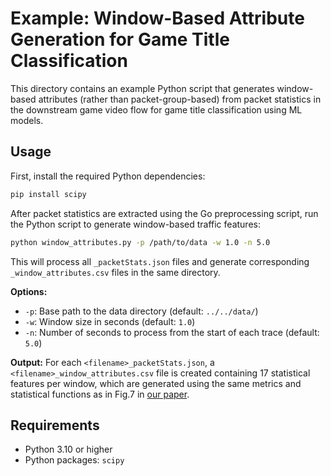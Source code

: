 # Example: Window-Based Attribute Generation for Game Title Classification

This directory contains an example Python script that generates window-based attributes (rather than packet-group-based) from packet statistics in the downstream game video flow for game title classification using ML models.

## Usage

First, install the required Python dependencies:

```bash
pip install scipy
```

After packet statistics are extracted using the Go preprocessing script, run the Python script to generate window-based traffic features:

```bash
python window_attributes.py -p /path/to/data -w 1.0 -n 5.0
```

This will process all `_packetStats.json` files and generate corresponding `_window_attributes.csv` files in the same directory.

**Options:**
- `-p`: Base path to the data directory (default: `../../data/`)
- `-w`: Window size in seconds (default: `1.0`)
- `-n`: Number of seconds to process from the start of each trace (default: `5.0`)

**Output:** For each `<filename>_packetStats.json`, a `<filename>_window_attributes.csv` file is created containing 17 statistical features per window, which are generated using the same metrics and statistical functions as in Fig.7 in [our paper](https://arxiv.org/pdf/2509.19669).

## Requirements

- Python 3.10 or higher
- Python packages: `scipy`

